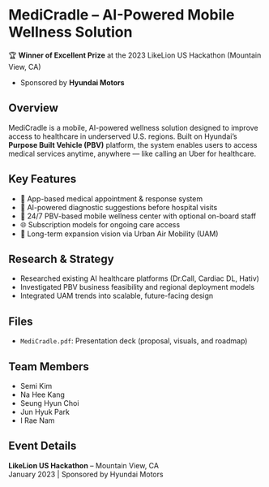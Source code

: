 # MediCradle – AI-Powered Mobile Wellness Solution

🏆 **Winner of Excellent Prize** at the 2023 LikeLion US Hackathon (Mountain View, CA)  
- Sponsored by **Hyundai Motors**


## Overview

MediCradle is a mobile, AI-powered wellness solution designed to improve access to healthcare in underserved U.S. regions. Built on Hyundai’s **Purpose Built Vehicle (PBV)** platform, the system enables users to access medical services anytime, anywhere — like calling an Uber for healthcare.


## Key Features

- 📱 App-based medical appointment & response system
- 🧠 AI-powered diagnostic suggestions before hospital visits
- 🚐 24/7 PBV-based mobile wellness center with optional on-board staff
- 🌐 Subscription models for ongoing care access
- 🚁 Long-term expansion vision via Urban Air Mobility (UAM)


## Research & Strategy

- Researched existing AI healthcare platforms (Dr.Call, Cardiac DL, Hativ)
- Investigated PBV business feasibility and regional deployment models
- Integrated UAM trends into scalable, future-facing design


## Files

- `MediCradle.pdf`: Presentation deck (proposal, visuals, and roadmap)


## Team Members

- Semi Kim
- Na Hee Kang
- Seung Hyun Choi
- Jun Hyuk Park
- I Rae Nam


## Event Details

**LikeLion US Hackathon** – Mountain View, CA  
January 2023 | Sponsored by Hyundai Motors
